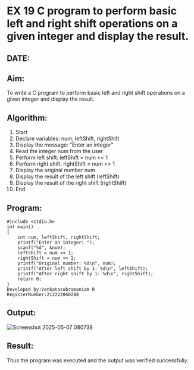 # EX 19 C program to perform basic left and right shift operations on a given integer and display the result.
## DATE:
## Aim:
To write a C program to perform basic left and right shift operations on a given integer and display the result.

## Algorithm:
1. Start
2. Declare variables: num, leftShift, rightShift
3. Display the message: "Enter an integer"
4. Read the integer num from the user
5. Perform left shift: leftShift = num << 1
6. Perform right shift: rightShift = num >> 1
7. Display the original number num
8. Display the result of the left shift (leftShift)
9. Display the result of the right shift (rightShift)
10. End 

## Program:
```
#include <stdio.h>
int main()
{
    int num, leftShift, rightShift;
    printf("Enter an integer: ");
    scanf("%d", &num);
    leftShift = num << 1;
    rightShift = num >> 1;
    printf("Original number: %d\n", num);
    printf("After left shift by 1: %d\n", leftShift);
    printf("After right shift by 1: %d\n", rightShift);
    return 0;
}
Developed by:Venkatasubramaniam R
RegisterNumber:212222060288
```

## Output:
![Screenshot 2025-05-07 080738](https://github.com/user-attachments/assets/04a6e35c-a74b-4cf2-9ff0-4bf69024270b)

## Result:
Thus the program was executed and the output was verified successfully.
